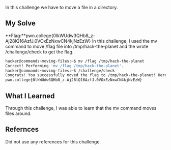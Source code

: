 In this challenge we have to move a file in a directory.
## My Solve

**Flag:**pwn.college{0lkWUdw3QHb8_z-Aj28lQ16AzfJ.0VOxEzNxwCN4kjNzEzW}
In this challenge, I used the mv command to move /flag file into /tmp/hack-the-planet and the wrote /challenge/check to get the flag.
```bash
hacker@commands~moving-files:~$ mv /flag /tmp/hack-the-planet
Correct! Performing 'mv /flag /tmp/hack-the-planet'.
hacker@commands~moving-files:~$ /challenge/check
Congrats! You successfully moved the flag to /tmp/hack-the-planet! Here it is:
pwn.college{0lkWUdw3QHb8_z-Aj28lQ16AzfJ.0VOxEzNxwCN4kjNzEzW}
```
## What I Learned
Through this challenge, I was able to learn that the mv command moves files around.

## Refernces
Did not use any references for this challenge.
